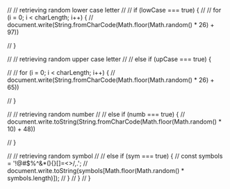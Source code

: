 //         // retrieving random lower case letter //
//         if (lowCase === true) {
//             // for (i = 0; i < charLength; i++) {
//                 document.write(String.fromCharCode(Math.floor(Math.random() * 26) + 97))
            
//         }
        
//         // retrieving random upper case letter //
//         else if (upCase === true) {
            
//             // for (i = 0; i < charLength; i++) {
//                 document.write(String.fromCharCode(Math.floor(Math.random() * 26) + 65))
            
            
//         }

//         // retrieving random number //
//         else if (numb === true) {
//             document.write.toString(String.fromCharCode(Math.floor(Math.random() * 10) + 48))
            
//         }
            
//         // retrieving random symbol //
//         else if (sym === true) {
//             const symbols = '!@#$%^&*(){}[]=<>/,.';
//             document.write.toString(symbols[Math.floor(Math.random() * symbols.length)]);
//         }
//     }
// }